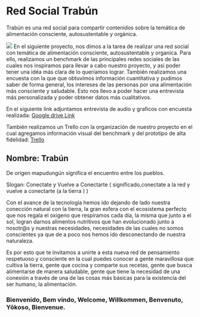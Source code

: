 # Red Social Trabún
Trabún es una red social para compartir contenidos sobre la temática de alimentación consciente, autosustentable y orgánica. 

![](./src/assets/img/logo.png)
En el siguiente proyecto, nos dimos a la tarea de realizar una red social con temática de alimentación consciente, autosustentable y organica. Para ello, realizamos un benchmark de las principales redes sociales de las cuales nos inspiramos para llevar a cabo nuestro proyecto, y así poder tener una idéa más clara de lo queríamos lograr. También realizamos una encuesta con la que que obtuvimos información cuantitativa y pudimos saber de forma general, los intereses de las personas por una alimentación más consciente y saludable. Esto nos llevo a poder hacer una entrevista más personalizada y poder obtener datos más cualitativos.

En el siguiente link adjuntamos entrevista de audio y graficos con encuesta realizada: 
[Google drive Link](https://drive.google.com/open?id=1i61SE1Qx7rqjbJuJqLJ1h6HrWiFJHJdfON1rPWwJaZM)

También realizamos un Trello con la organización de nuestro proyecto en el cual agregamos información visual del benchmark y del prototipo de alta fidelidad: [Trello](https://trello.com/b/hEuPyJNp/proyecto-3-red-social)

## Nombre: Trabún
De origen mapudungún significa el encuentro entre los pueblos.

Slogan: Conectate y Vuelve a Conectarte ( significado,conectate a la red y vuelve a conectarte (a la tierra ) )

Con el avance de la tecnología hemos ido dejando de lado nuestra conección natural con la tierra, la gran esfera con el ecosistema perfecto que nos regala el oxigeno que respiramos cada día, la misma que junto a el sol, logran darnos alimentos nutritivos que han evolucionado junto a nosotr@s y nuestras necesidades, necesidades de las cuales no somos conscientes ya que de a poco nos hemos ido desconectando de nuestra naturaleza.

Es por esto que te invitamos a unirte a esta nueva red de pensamiento respetuoso y consciente en la cual puedes conocer a gente maravillosa que cultiva la tierra, gente que cocina y comparte sus recetas, gente que busca alimentarse de manera saludable, gente que tiene la necesidad de una conexión a través de una de las cosas más básicas para la existencia del ser humano, la alimentación.

### Bienvenido, Bem vindo, Welcome, Willkommen, Benvenuto, Yōkoso, Bienvenue.
